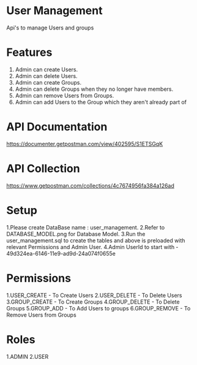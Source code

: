 # User Management

Api's to manage Users and groups

# Features
1. Admin can create Users.
2. Admin can delete Users.
3. Admin can create Groups.
4. Admin can delete Groups when they no longer have members.
5. Admin can remove Users from Groups.
6. Admin can add Users to the Group which they aren't already part of

# API Documentation
https://documenter.getpostman.com/view/402595/S1ETSGqK

# API Collection
https://www.getpostman.com/collections/4c7674956fa384a126ad

# Setup
1.Please create DataBase name : user_management.
2.Refer to DATABASE_MODEL.png for Database Model.
3.Run the user_management.sql to create the tables and above is preloaded with relevant Permissions and Admin User.
4.Admin UserId to start with - 49d324ea-6146-11e9-ad9d-24a074f0655e

# Permissions
1.USER_CREATE - To Create Users
2.USER_DELETE - To Delete Users
3.GROUP_CREATE - To Create Groups
4.GROUP_DELETE - To Delete Groups
5.GROUP_ADD - To Add Users to groups
6.GROUP_REMOVE - To Remove Users from Groups

# Roles
1.ADMIN
2.USER
